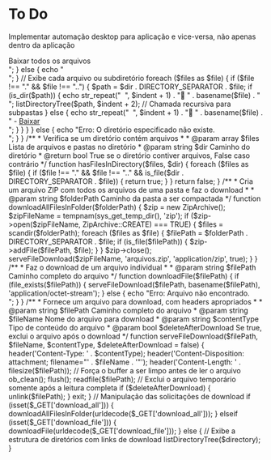 # To Do

Implementar automação desktop para aplicação e vice-versa, não apenas dentro da aplicação

<?php

// Caminho da pasta local (ajuste para o seu sistema)
$directory = '';

/** 
 * Lista a estrutura de diretórios em árvore e exibe links de download
 *
 * @param string $dir Diretório inicial para listar
 * @param int $indent Nível de indentação para formatação em árvore
 */
function listDirectoryTree($dir, $indent = 0)
{
    if (is_dir($dir)) {
        $files = scandir($dir);

        // Exibe a pasta principal com link para baixar todos os arquivos, se tiver arquivos
        echo str_repeat("&nbsp;&nbsp;", $indent) . "📁 " . basename($dir) . " (pasta)";
        if (hasFilesInDirectory($files, $dir)) {
            echo " - <a href='?download_all=" . urlencode($dir) . "'>Baixar todos os arquivos</a><br>";
        } else {
            echo "<br>";
        }

        // Exibe cada arquivo ou subdiretório
        foreach ($files as $file) {
            if ($file !== "." && $file !== "..") {
                $path = $dir . DIRECTORY_SEPARATOR . $file;

                if (is_dir($path)) {
                    echo str_repeat("&nbsp;&nbsp;", $indent + 1) . "📁 " . basename($file) . "<br>";
                    listDirectoryTree($path, $indent + 2); // Chamada recursiva para subpastas
                } else {
                    echo str_repeat("&nbsp;&nbsp;", $indent + 1) . "📄 " . basename($file) .
                        " - <a href='?download_file=" . urlencode($path) . "'>Baixar</a><br>";
                }
            }
        }
    } else {
        echo "Erro: O diretório especificado não existe.<br>";
    }
}

/** 
 * Verifica se um diretório contém arquivos
 *
 * @param array $files Lista de arquivos e pastas no diretório
 * @param string $dir Caminho do diretório
 * @return bool True se o diretório contiver arquivos, False caso contrário
 */
function hasFilesInDirectory($files, $dir)
{
    foreach ($files as $file) {
        if ($file !== "." && $file !== ".." && is_file($dir . DIRECTORY_SEPARATOR . $file)) {
            return true;
        }
    }
    return false;
}

/** 
 * Cria um arquivo ZIP com todos os arquivos de uma pasta e faz o download
 *
 * @param string $folderPath Caminho da pasta a ser compactada
 */
function downloadAllFilesInFolder($folderPath)
{
    $zip = new ZipArchive();
    $zipFileName = tempnam(sys_get_temp_dir(), 'zip');

    if ($zip->open($zipFileName, ZipArchive::CREATE) === TRUE) {
        $files = scandir($folderPath);
        foreach ($files as $file) {
            $filePath = $folderPath . DIRECTORY_SEPARATOR . $file;
            if (is_file($filePath)) {
                $zip->addFile($filePath, $file);
            }
        }
        $zip->close();

        serveFileDownload($zipFileName, 'arquivos.zip', 'application/zip', true);
    }
}

/** 
 * Faz o download de um arquivo individual
 *
 * @param string $filePath Caminho completo do arquivo
 */
function downloadFile($filePath)
{
    if (file_exists($filePath)) {
        serveFileDownload($filePath, basename($filePath), 'application/octet-stream');
    } else {
        echo "Erro: Arquivo não encontrado.<br>";
    }
}

/** 
 * Fornece um arquivo para download, com headers apropriados
 *
 * @param string $filePath Caminho completo do arquivo
 * @param string $fileName Nome do arquivo para download
 * @param string $contentType Tipo de conteúdo do arquivo
 * @param bool $deleteAfterDownload Se true, exclui o arquivo após o download
 */
function serveFileDownload($filePath, $fileName, $contentType, $deleteAfterDownload = false)
{
    header('Content-Type: ' . $contentType);
    header('Content-Disposition: attachment; filename="' . $fileName . '"');
    header('Content-Length: ' . filesize($filePath));

    // Força o buffer a ser limpo antes de ler o arquivo
    ob_clean();
    flush();
    readfile($filePath);

    // Exclui o arquivo temporário somente após a leitura completa
    if ($deleteAfterDownload) {
        unlink($filePath);
    }
    exit;
}

// Manipulação das solicitações de download
if (isset($_GET['download_all'])) {
    downloadAllFilesInFolder(urldecode($_GET['download_all']));
} elseif (isset($_GET['download_file'])) {
    downloadFile(urldecode($_GET['download_file']));
} else {
    // Exibe a estrutura de diretórios com links de download
    listDirectoryTree($directory);
}
